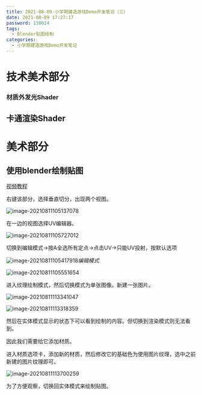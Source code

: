 ```yaml
---
title: 2021-08-09-小学期建造游戏Demo开发笔记（三）
date: 2021-08-09 17:27:17
password: 130024
tags:
  - Blender贴图绘制
categories:
  - 小学期建造游戏Demo开发笔记 
---
```


# 技术美术部分

### 材质外发光Shader





## 卡通渲染Shader





# 美术部分

## 使用blender绘制贴图

[视频教程](https://www.bilibili.com/video/BV1w54y187nG/?spm_id_from=333.788.recommend_more_video.-1)

右键该部分，选择垂直切分，出现两个视图。

![image-20210811105137078](D:\Blog\blog\images\20210-08-09-小学期建造游戏Demo开发笔记（三）\image-20210811105137078-16286502992751-16286527735535.png)

在一边的视图选择UV编辑器。

![image-20210811105727012](D:\Blog\blog\images\20210-08-09-小学期建造游戏Demo开发笔记（三）\image-20210811105727012.png)

切换到编辑模式→按A全选所有定点→点击UV→只能UV投射，按默认选项

![image-20210811105417918](D:\Blog\blog\images\20210-08-09-小学期建造游戏Demo开发笔记（三）\image-20210811105417918-16286504605682.png)_编辑模式_

![image-20210811105551654](D:\Blog\blog\images\20210-08-09-小学期建造游戏Demo开发笔记（三）\image-20210811105551654-16286505538173.png)

进入纹理绘制模式，然后切换模式为单张图像。新建一张图片。

![image-20210811113341047](D:\Blog\blog\images\20210-08-09-小学期建造游戏Demo开发笔记（三）\image-20210811113341047.png)



![image-20210811113318359](D:\Blog\blog\images\20210-08-09-小学期建造游戏Demo开发笔记（三）\image-20210811113318359.png)

然后在实体模式显示的状态下可以看到绘制的内容。但切换到渲染模式则无法看到。

因此我们需要给它添加材质。

进入材质选项卡，添加新的材质，然后修改它的基础色为使用图片纹理，选中之前新建的图片纹理即可。

![image-20210811113700259](D:\Blog\blog\images\20210-08-09-小学期建造游戏Demo开发笔记（三）\image-20210811113700259.png)

为了方便观察，切换回实体模式来绘制贴图。

